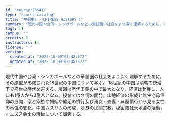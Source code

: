 ```yaml
---
id: "course:23541"
type: "course-catalog"
title: "中国史Ⅱ ／CHINESE HISTORY Ⅱ"
summary: "現代中国や台湾・シンガポールなどの華語圏の社会をより深く理解するために，その原型が形成された18世紀の中国について学ぶ。 18世紀の中国は清朝の統治下で盛世の時代を迎える。版図は歴代王朝の中で最大となり，経済は発展し，人口も1億人から3億人…"
tags: []
campus: ""
credits: 2
instructors: []
license: " "
version:
  created_at: "2025-10-09T03:48:57Z"
  updated_at: "2025-10-09T03:48:57Z"
---
```


現代中国や台湾・シンガポールなどの華語圏の社会をより深く理解するために，その原型が形成された18世紀の中国について学ぶ。 18世紀の中国は清朝の統治下で盛世の時代を迎える。版図は歴代王朝の中で最大となり，経済は発展し，人口も1億人から3億人となる。授業では台湾の開発，山地経済の形成と無生老母信仰の展開，家と家族や婚姻や纏足の慣行及び溺女・売妻・典妻慣行から見る女性の地位の変化，中国ムスリムの形成，漢族の民間宗教，秘密結社天地会の活動，イエズス会士の活動について講義する。
